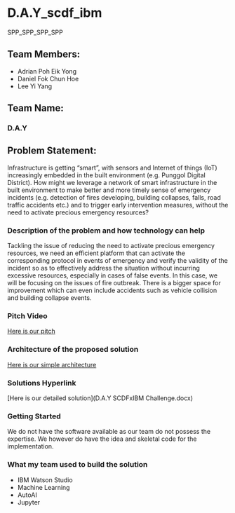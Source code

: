 # D.A.Y_scdf_ibm
SPP_SPP_SPP_SPP
## Team Members:
- Adrian Poh Eik Yong
- Daniel Fok Chun Hoe
- Lee Yi Yang

## Team Name:
### D.A.Y

## Problem Statement:
Infrastructure is getting “smart”, with sensors and Internet of things (IoT) increasingly embedded in the built environment (e.g. Punggol Digital District). How might we leverage a network of smart infrastructure in the built environment to make better and more timely sense of emergency incidents (e.g. detection of fires developing, building collapses, falls, road traffic accidents etc.) and to trigger early intervention measures, without the need to activate precious emergency resources?

### Description of the problem and how technology can help
Tackling the issue of reducing the need to activate precious emergency resources, we need an efficient platform that can activate the corresponding protocol in events of emergency and verify the validity of the incident so as to effectively address the situation without incurring excessive resources, especially in cases of false events. In this case, we will be focusing on the issues of fire outbreak. There is a bigger space for improvement which can even include accidents such as vehicle collision and building collapse events.

### Pitch Video
[Here is our pitch](https://youtube.com)

### Architecture of the proposed solution
[Here is our simple architecture](./ArchitectLayout.jpg)

### Solutions Hyperlink
[Here is our detailed solution](D.A.Y SCDFxIBM Challenge.docx)

### Getting Started
We do not have the software available as our team do not possess the expertise. We however do have the idea and skeletal code for the implementation.

### What my team used to build the solution
- IBM Watson Studio
- Machine Learning
- AutoAI
- Jupyter

